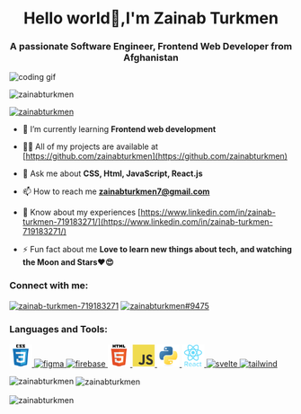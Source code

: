 <h1 align="center">Hello world👋,I'm Zainab Turkmen</h1>
<h3 align="center">A passionate Software Engineer, Frontend Web Developer from Afghanistan</h3>

<img aling="right" alt="coding gif" width="400px" src="https://www.google.com/url?sa=i&url=https%3A%2F%2Fgiphy.com%2Fgifs%2Fbarkpost-barkpost-happy-wednesday-working-like-a-dog-eYilisUwipOEM&psig=AOvVaw0uTVyY76bqyduMtcC1SeHg&ust=1700305900642000&source=images&cd=vfe&opi=89978449&ved=0CBEQjRxqFwoTCPjl84r0yoIDFQAAAAAdAAAAABAT"/>

<p align="left"> <img src="https://komarev.com/ghpvc/?username=zainabturkmen&label=Profile%20views&color=0e75b6&style=flat" alt="zainabturkmen" /> </p>

<p align="left"> <a href="https://github.com/ryo-ma/github-profile-trophy"><img src="https://github-profile-trophy.vercel.app/?username=zainabturkmen" alt="zainabturkmen" /></a> </p>

- 🌱 I’m currently learning **Frontend web development**

- 👨‍💻 All of my projects are available at [https://github.com/zainabturkmen](https://github.com/zainabturkmen)

- 💬 Ask me about **CSS, Html, JavaScript, React.js**

- 📫 How to reach me **zainabturkmen7@gmail.com**

- 📄 Know about my experiences [https://www.linkedin.com/in/zainab-turkmen-719183271/](https://www.linkedin.com/in/zainab-turkmen-719183271/)

- ⚡ Fun fact about me **Love to learn new things about tech, and watching the Moon and Stars❤️😍**

<h3 align="left">Connect with me:</h3>
<p align="left">
<a href="https://linkedin.com/in/zainab-turkmen-719183271" target="blank"><img align="center" src="https://raw.githubusercontent.com/rahuldkjain/github-profile-readme-generator/master/src/images/icons/Social/linked-in-alt.svg" alt="zainab-turkmen-719183271" height="30" width="40" /></a>
<a href="https://discord.gg/zainabturkmen#9475" target="blank"><img align="center" src="https://raw.githubusercontent.com/rahuldkjain/github-profile-readme-generator/master/src/images/icons/Social/discord.svg" alt="zainabturkmen#9475" height="30" width="40" /></a>
</p>

<h3 align="left">Languages and Tools:</h3>
<p align="left"> <a href="https://www.w3schools.com/css/" target="_blank" rel="noreferrer"> <img src="https://raw.githubusercontent.com/devicons/devicon/master/icons/css3/css3-original-wordmark.svg" alt="css3" width="40" height="40"/> </a> <a href="https://www.figma.com/" target="_blank" rel="noreferrer"> <img src="https://www.vectorlogo.zone/logos/figma/figma-icon.svg" alt="figma" width="40" height="40"/> </a> <a href="https://firebase.google.com/" target="_blank" rel="noreferrer"> <img src="https://www.vectorlogo.zone/logos/firebase/firebase-icon.svg" alt="firebase" width="40" height="40"/> </a> <a href="https://www.w3.org/html/" target="_blank" rel="noreferrer"> <img src="https://raw.githubusercontent.com/devicons/devicon/master/icons/html5/html5-original-wordmark.svg" alt="html5" width="40" height="40"/> </a> <a href="https://developer.mozilla.org/en-US/docs/Web/JavaScript" target="_blank" rel="noreferrer"> <img src="https://raw.githubusercontent.com/devicons/devicon/master/icons/javascript/javascript-original.svg" alt="javascript" width="40" height="40"/> </a> <a href="https://www.python.org" target="_blank" rel="noreferrer"> <img src="https://raw.githubusercontent.com/devicons/devicon/master/icons/python/python-original.svg" alt="python" width="40" height="40"/> </a> <a href="https://reactjs.org/" target="_blank" rel="noreferrer"> <img src="https://raw.githubusercontent.com/devicons/devicon/master/icons/react/react-original-wordmark.svg" alt="react" width="40" height="40"/> </a> <a href="https://svelte.dev" target="_blank" rel="noreferrer"> <img src="https://upload.wikimedia.org/wikipedia/commons/1/1b/Svelte_Logo.svg" alt="svelte" width="40" height="40"/> </a> <a href="https://tailwindcss.com/" target="_blank" rel="noreferrer"> <img src="https://www.vectorlogo.zone/logos/tailwindcss/tailwindcss-icon.svg" alt="tailwind" width="40" height="40"/> </a> </p>

<p><img align="left" src="https://github-readme-stats.vercel.app/api/top-langs?username=zainabturkmen&show_icons=true&locale=en&layout=compact" alt="zainabturkmen" /></p>

<p>&nbsp;<img align="center" src="https://github-readme-stats.vercel.app/api?username=zainabturkmen&show_icons=true&locale=en" alt="zainabturkmen" /></p>

<p><img align="center" src="https://github-readme-streak-stats.herokuapp.com/?user=zainabturkmen&" alt="zainabturkmen" /></p>
